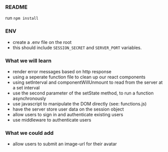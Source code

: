 ### README

run `npm install`

### ENV

- create a .env file on the root
- this should include `SESSION_SECRET` and `SERVER_PORT` variables.

### What we will learn

- render error messages based on http response
- using a seperate function file to clean up our react components
- using setInterval and componentWillUnmount to read from the server at a set interval
- use the second parameter of the setState method, to run a function asynchronously
- use javascript to manipulate the DOM directly (see: functions.js)
- have the server store user data on the session object
- allow users to sign in and authenticate existing users
- use middleware to authenticate users

### What we could add

- allow users to submit an image-url for their avatar
